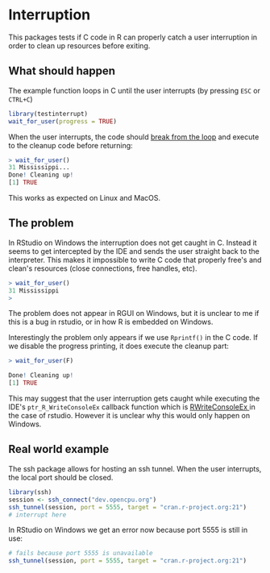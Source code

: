 # Interruption

This packages tests if C code in R can properly catch a user interruption in order to clean up resources before exiting.

## What should happen

The example function loops in C until the user interrupts (by pressing `ESC` or `CTRL+C`)

```r
library(testinterrupt)
wait_for_user(progress = TRUE)
```

When the user interrupts, the code should [break from the loop](src/wait.c#L19-L20) and execute to the cleanup code before returning:

```r
> wait_for_user()
31 Mississippi...
Done! Cleaning up!
[1] TRUE
```

This works as expected on Linux and MacOS.

## The problem

In RStudio on Windows the interruption does not get caught in C. Instead it seems to get intercepted by the IDE and sends the user straight back to the interpreter. This makes it impossible to write C code that properly free's and clean's resources (close connections, free handles, etc).

```r
> wait_for_user()
31 Mississippi
>
```

The problem does not appear in RGUI on Windows, but it is unclear to me if this is a bug in rstudio, or in how R is embedded on Windows. 

Interestingly the problem only appears if we use `Rprintf()` in the C code. If we disable the progress printing, it does execute the cleanup part:


```r
> wait_for_user(F)

Done! Cleaning up!
[1] TRUE
```

This may suggest that the user interruption gets caught while executing the IDE's `ptr_R_WriteConsoleEx` callback function which is [RWriteConsoleEx ](https://github.com/rstudio/rstudio/blob/master/src/cpp/r/session/RSession.cpp#L835-L855) in the case of rstudio. However it is unclear why this would only happen on Windows.


## Real world example

The ssh package allows for hosting an ssh tunnel. When the user interrupts, the local port should be closed.

```r
library(ssh)
session <- ssh_connect("dev.opencpu.org")
ssh_tunnel(session, port = 5555, target = "cran.r-project.org:21")
# interrupt here
```

In RStudio on Windows we get an error now because port 5555 is still in use:

```r
# fails because port 5555 is unavailable
ssh_tunnel(session, port = 5555, target = "cran.r-project.org:21")
```
